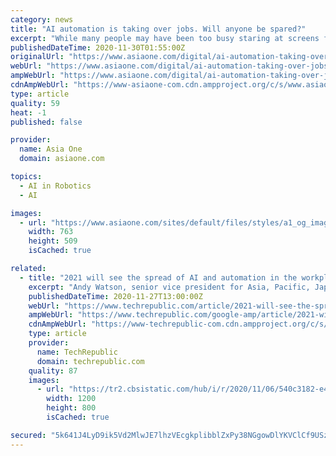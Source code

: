 ```yaml
---
category: news
title: "AI automation is taking over jobs. Will anyone be spared?"
excerpt: "While many people may have been too busy staring at screens from 9am to 6pm every day to notice, a quiet revolution has started in workplaces around the world.Automation aided by artificial intelligence has increasingly been taking over"
publishedDateTime: 2020-11-30T01:55:00Z
originalUrl: "https://www.asiaone.com/digital/ai-automation-taking-over-jobs-will-anyone-be-spared"
webUrl: "https://www.asiaone.com/digital/ai-automation-taking-over-jobs-will-anyone-be-spared"
ampWebUrl: "https://www.asiaone.com/digital/ai-automation-taking-over-jobs-will-anyone-be-spared?amp"
cdnAmpWebUrl: "https://www-asiaone-com.cdn.ampproject.org/c/s/www.asiaone.com/digital/ai-automation-taking-over-jobs-will-anyone-be-spared?amp"
type: article
quality: 59
heat: -1
published: false

provider:
  name: Asia One
  domain: asiaone.com

topics:
  - AI in Robotics
  - AI

images:
  - url: "https://www.asiaone.com/sites/default/files/styles/a1_og_image/public/original_images/Nov2020/20201130_robot_pexels.jpg?itok=NGVTfXBT"
    width: 763
    height: 509
    isCached: true

related:
  - title: "2021 will see the spread of AI and automation in the workplace"
    excerpt: "Andy Watson, senior vice president for Asia, Pacific, Japan, and Greater China at SAP Concur, says many organizations will turn to automation and AI in 2021 as a way to address key business pain points and simplify cumbersome processes."
    publishedDateTime: 2020-11-27T13:00:00Z
    webUrl: "https://www.techrepublic.com/article/2021-will-see-the-spread-of-ai-and-automation-in-the-workplace/"
    ampWebUrl: "https://www.techrepublic.com/google-amp/article/2021-will-see-the-spread-of-ai-and-automation-in-the-workplace/"
    cdnAmpWebUrl: "https://www-techrepublic-com.cdn.ampproject.org/c/s/www.techrepublic.com/google-amp/article/2021-will-see-the-spread-of-ai-and-automation-in-the-workplace/"
    type: article
    provider:
      name: TechRepublic
      domain: techrepublic.com
    quality: 87
    images:
      - url: "https://tr2.cbsistatic.com/hub/i/r/2020/11/06/540c3182-e4b1-44c2-af38-c8091a4facbf/resize/1200x/150cde9b43159f6cdf2dbe7fcd0158e1/istock-1205428317.jpg"
        width: 1200
        height: 800
        isCached: true

secured: "5k641J4LyD9ik5Vd2MlwJE7lhzVEcgkplibblZxPy38NGgowDlYKVClCf9USzvBUyBBtC6l+M0Xq50MH4g4nGNKVcUIEpzqyb82/BTWmOI4W7DQhNWWM87xA16Lp4SSCt3PAi0i+qqWKFhzdYfqGeSm27ANanD+3u6m5HgadqEQd7no3+NYjuWMVIweGvDCrtSMNt2mtr9buoBKHITNBwMlpYHEKVE/ugosIdpSRUmvexupNskic2CIWRCloEbGo/bFfZbOycsQEb8GX064JFzYTyP5Czud0TlWloiZOat6TpO80aT6tUIbfdNllTI/GdwM+zcJPyTB6qpha7Rg5V1zZD6r9PBLfE71f0KJFsgU=;guB4vR7NhaZ5pQQi1D7+zA=="
---
```


